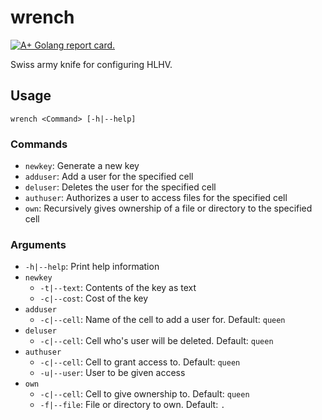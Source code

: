# wrench

[![A+ Golang report card.](https://img.shields.io/badge/go%20report-A+-brightgreen.svg?style=flat)](https://goreportcard.com/report/github.com/hlhv/wrench)

Swiss army knife for configuring HLHV.

## Usage

`wrench <Command> [-h|--help]`

### Commands

- `newkey`: Generate a new key
- `adduser`: Add a user for the specified cell
- `deluser`: Deletes the user for the specified cell
- `authuser`: Authorizes a user to access files for the specified cell
- `own`: Recursively gives ownership of a file or directory to the specified cell

### Arguments

- `-h|--help`: Print help information
- `newkey`
  - `-t|--text`: Contents of the key as text
  - `-c|--cost`: Cost of the key
- `adduser`
  - `-c|--cell`: Name of the cell to add a user for. Default: `queen`
- `deluser`
  - `-c|--cell`: Cell who's user will be deleted. Default: `queen`
- `authuser`
  - `-c|--cell`: Cell to grant access to. Default: `queen`
  - `-u|--user`: User to be given access
- `own`
  - `-c|--cell`: Cell to give ownership to. Default: `queen`
  - `-f|--file`: File or directory to own. Default: `.`
